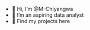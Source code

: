 - 👋 Hi, I’m @M-Chiyangwa
- 🌱 I’m an aspiring data analyst
- 💞 Find my projects here

<!---
M-Chiyangwa/M-Chiyangwa is a ✨ special ✨ repository because its `README.md` (this file) appears on your GitHub profile.
You can click the Preview link to take a look at your changes.
--->
